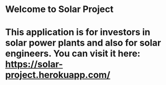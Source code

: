 <h1>Welcome to Solar Project<h1>

This application is for investors in solar power plants and also for solar engineers. You can visit it here: https://solar-project.herokuapp.com/
